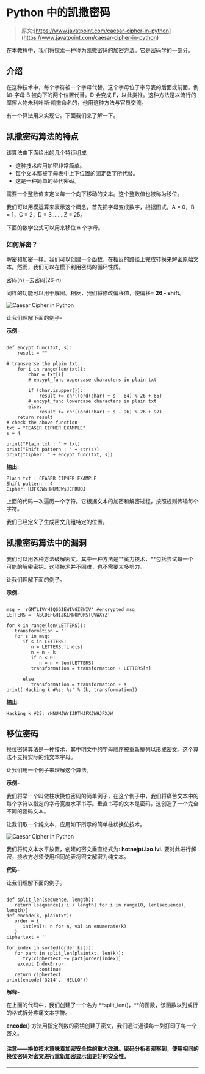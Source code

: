 # Python 中的凯撒密码

> 原文:[https://www.javatpoint.com/caesar-cipher-in-python](https://www.javatpoint.com/caesar-cipher-in-python)

在本教程中，我们将探索一种称为凯撒密码的加密方法。它是密码学的一部分。

## 介绍

在这种技术中，每个字符被一个字母代替，这个字母位于字母表的后面或前面。例如-字母 B 被向下的两个位置代替。D 会变成 F，以此类推。这种方法是以流行的摩擦人物朱利叶斯·凯撒命名的，他用这种方法与官员交流。

有一个算法用来实现它。下面我们来了解一下。

## 凯撒密码算法的特点

该算法由下面给出的几个特征组成。

*   这种技术应用加密非常简单。
*   每个文本都被字母表中上下位置的固定数字所代替。
*   这是一种简单的替代密码。

需要一个整数值来定义每一个向下移动的文本。这个整数值也被称为移位。

我们可以用模运算来表示这个概念，首先把字母变成数字，根据图式，A = 0，B = 1，C = 2，D = 3……..Z = 25。

下面的数学公式可以用来移位 n 个字母。

### 如何解密？

解密和加密一样。我们可以创建一个函数，在相反的路径上完成转换来解密原始文本。然而，我们可以在模下利用密码的循环性质。

密码(n) =去密码(26-n)

同样的功能可以用于解密。相反，我们将修改偏移值，使偏移= **26 - shift。**

![Caesar Cipher in Python](../Images/1f1bacd81cddc9bc526e81f26c1f097c.png)

让我们理解下面的例子-

**示例-**

```

def encypt_func(txt, s):
    result = ""

# transverse the plain txt
    for i in range(len(txt)):
        char = txt[i]
        # encypt_func uppercase characters in plain txt

        if (char.isupper()):
            result += chr((ord(char) + s - 64) % 26 + 65)
        # encypt_func lowercase characters in plain txt
        else:
            result += chr((ord(char) + s - 96) % 26 + 97)
    return result
# check the above function
txt = "CEASER CIPHER EXAMPLE"
s = 4

print("Plain txt : " + txt)
print("Shift pattern : " + str(s))
print("Cipher: " + encypt_func(txt, s))

```

**输出:**

```
Plain txt : CEASER CIPHER EXAMPLE
Shift pattern : 4
Cipher: HJFXJWsHNUMJWsJCFRUQJ

```

上面的代码一次遍历一个字符。它根据文本的加密和解密过程，按照规则传输每个字符。

我们已经定义了生成密文几组特定的位置。

## 凯撒密码算法中的漏洞

我们可以用各种方法破解密文。其中一种方法是**蛮力技术，**包括尝试每一个可能的解密密钥。这项技术并不困难，也不需要太多努力。

让我们理解下面的例子。

**示例-**

```

msg = 'rGMTLIVrHIQSGIEWIVGIEWIV' #encrypted msg
LETTERS = 'ABCDEFGHIJKLMNOPQRSTUVWXYZ'

for k in range(len(LETTERS)):
   transformation = ''
   for s in msg:
      if s in LETTERS:
         n = LETTERS.find(s)
         n = n - k
         if n < 0:
            n = n + len(LETTERS)
         transformation = transformation + LETTERS[n]

      else:
         transformation = transformation + s
print('Hacking k #%s: %s' % (k, transformation))

```

**输出:**

```
Hacking k #25: rHNUMJWrIJRTHJFXJWHJFXJW

```

## 移位密码

换位密码算法是一种技术，其中明文中的字母顺序被重新排列以形成密文。这个算法不支持实际的纯文本字母。

让我们用一个例子来理解这个算法。

**示例-**

我们将举一个叫做柱状换位密码的简单例子，在这个例子中，我们将痛苦文本中的每个字符以指定的字母宽度水平书写。垂直书写的文本是密码，这创造了一个完全不同的密码文本。

让我们取一个纯文本，应用如下所示的简单柱状换位技术。

![Caesar Cipher in Python](../Images/44c350919f1c1c4df0bc02370c2d56e5.png)

我们将纯文本水平放置，创建的密文垂直格式为: **hotnejpt.lao.lvi.** 要对此进行解密，接收方必须使用相同的表将密文解密为纯文本。

**代码-**

让我们理解下面的例子。

```

def split_len(sequence, length):
   return [sequence[i:i + length] for i in range(0, len(sequence), length)]
def encode(k, plaintxt):
   order = {
      int(val): n for n, val in enumerate(k)
   }
ciphertext = ''

for index in sorted(order.ks()):
   for part in split_len(plaintxt, len(k)):
      try:ciphertext += part[order[index]]
    except IndexError:
            continue
   return ciphertext
print(encode('3214', 'HELLO'))

```

**解释-**

在上面的代码中，我们创建了一个名为 **split_len()，**的函数，该函数以列或行的格式拆分疼痛文本字符。

**encode()** 方法用指定列数的密钥创建了密文，我们通过通读每一列打印了每一个密文。

#### 注意——换位技术意味着加密安全性的重大改进。密码分析者观察到，使用相同的换位密码对密文进行重新加密显示出更好的安全性。

* * *